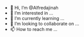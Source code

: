 - 👋 Hi, I’m @Alfredajinah
- 👀 I’m interested in ...
- 🌱 I’m currently learning ...
- 💞️ I’m looking to collaborate on ...
- 📫 How to reach me ...

<!---
Alfredajinah/Alfredajinah is a ✨ special ✨ repository because its `README.md` (this file) appears on your GitHub profile.
You can click the Preview link to take a look at your changes.
--->
